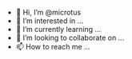 - 👋 Hi, I’m @microtus
- 👀 I’m interested in ...
- 🌱 I’m currently learning ...
- 💞️ I’m looking to collaborate on ...
- 📫 How to reach me ...

<!---
microtus/microtus is a ✨ special ✨ repository because its `README.md` (this file) appears on your GitHub profile.
You can click the Preview link to take a look at your changes.
--->
